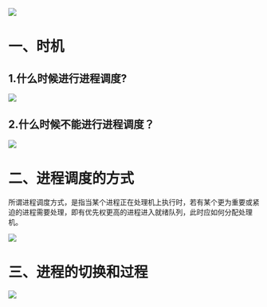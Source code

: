 ![](https://cdn.jsdelivr.net/gh/lcekold/blogimage@main/OperatingSystem/jcdddjj.png)

# 一、时机

## 1.什么时候进行进程调度?

![](https://cdn.jsdelivr.net/gh/lcekold/blogimage@main/OperatingSystem/dijidiaodu.png)

## 2.什么时候不能进行进程调度？

![](https://cdn.jsdelivr.net/gh/lcekold/blogimage@main/OperatingSystem/smshbunengdd.png)

# 二、进程调度的方式

所谓进程调度方式，是指当某个进程正在处理机上执行时，若有某个更为重要或紧迫的进程需要处理，即有优先权更高的进程进入就绪队列，此时应如何分配处理机。

![](https://cdn.jsdelivr.net/gh/lcekold/blogimage@main/OperatingSystem/jcdddfs.png)


# 三、进程的切换和过程

![](https://cdn.jsdelivr.net/gh/lcekold/blogimage@main/OperatingSystem/jcdqhhgc.png)